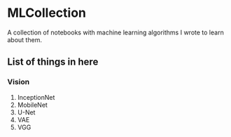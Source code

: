 # MLCollection
A collection of notebooks with machine learning algorithms I wrote to learn about them.

## List of things in here
### Vision
1. InceptionNet
2. MobileNet
3. U-Net
4. VAE
5. VGG
